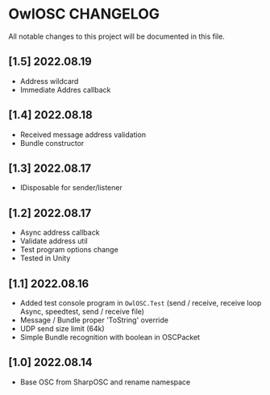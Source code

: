 # OwlOSC CHANGELOG

All notable changes to this project will be documented in this file.

## [1.5] 2022.08.19
- Address wildcard
- Immediate Addres callback

## [1.4] 2022.08.18

- Received message address validation
- Bundle constructor

## [1.3] 2022.08.17

- IDisposable for sender/listener

## [1.2] 2022.08.17

- Async address callback
- Validate address util
- Test program options change
- Tested in Unity

## [1.1] 2022.08.16

- Added test console program in `OwlOSC.Test` (send / receive, receive loop Async, speedtest, send / receive file)
- Message / Bundle proper 'ToString' override
- UDP send size limit (64k)
- Simple Bundle recognition with boolean in OSCPacket

## [1.0] 2022.08.14

- Base OSC from SharpOSC and rename namespace